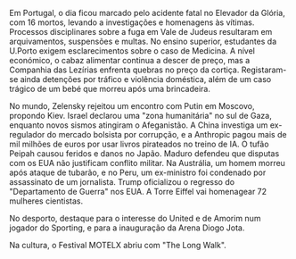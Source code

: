 Em Portugal, o dia ficou marcado pelo acidente fatal no Elevador da Glória, com 16 mortos, levando a investigações e homenagens às vítimas. Processos disciplinares sobre a fuga em Vale de Judeus resultaram em arquivamentos, suspensões e multas. No ensino superior, estudantes da U.Porto exigem esclarecimentos sobre o caso de Medicina. A nível económico, o cabaz alimentar continua a descer de preço, mas a Companhia das Lezírias enfrenta quebras no preço da cortiça. Registaram-se ainda detenções por tráfico e violência doméstica, além de um caso trágico de um bebé que morreu após uma brincadeira.

No mundo, Zelensky rejeitou um encontro com Putin em Moscovo, propondo Kiev. Israel declarou uma "zona humanitária" no sul de Gaza, enquanto novos sismos atingiram o Afeganistão. A China investiga um ex-regulador do mercado bolsista por corrupção, e a Anthropic pagou mais de mil milhões de euros por usar livros pirateados no treino de IA. O tufão Peipah causou feridos e danos no Japão. Maduro defendeu que disputas com os EUA não justificam conflito militar. Na Austrália, um homem morreu após ataque de tubarão, e no Peru, um ex-ministro foi condenado por assassinato de um jornalista. Trump oficializou o regresso do "Departamento de Guerra" nos EUA. A Torre Eiffel vai homenagear 72 mulheres cientistas.

No desporto, destaque para o interesse do United e de Amorim num jogador do Sporting, e para a inauguração da Arena Diogo Jota.

Na cultura, o Festival MOTELX abriu com "The Long Walk".
